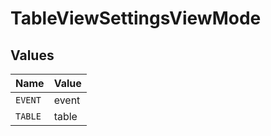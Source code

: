 # TableViewSettingsViewMode


## Values

| Name    | Value   |
| ------- | ------- |
| `EVENT` | event   |
| `TABLE` | table   |
